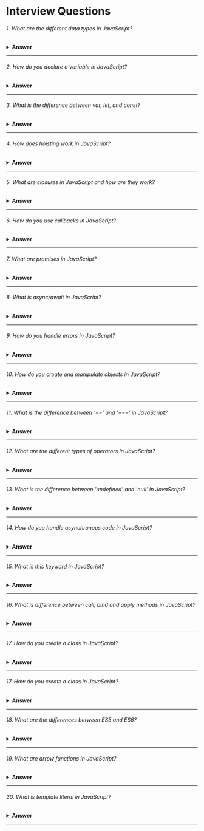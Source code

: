 # Interview Questions

###### 1. What are the different data types in JavaScript?

<details><summary><b>Answer</b></summary>
JavaScript provides different data types to hold different types of values. There are two types of data types in JavaScript:

1. Primitive data type.
- String.
- Number.
- Bigint.
- Boolean.
- Undefined.
- Null.
- Symbol.

2. Non-primitive (reference) data type.
- Array.
- Object.
</details>

---

###### 2. How do you declare a variable in JavaScript?

<details><summary><b>Answer</b></summary>
  
In JavaScript, we can declare a variable using the `var`, `let`, or `const` keywords. Here's how we can use each of them:
  
#### 1. Using `var`:
  
```javascript
var variableName;
```
Variables declared with `var` have function scope or global scope, but not block scope. They can be re-declared and updated within their scope.

#### 2. Using `let`:

```javascript
let variableName;
```
Variables declared with `let` have block scope. They can be updated within their scope but cannot be re-declared in the same scope.

#### 2. Using `const`:
```javascript
const variableName = value;
```
Variables declared with `const` are constants and cannot be reassigned after initialization. They have block scope like variables declared with `let`.

Here are some examples:

```javascript
// Using var
var age;

// Using let
let name;

// Using const
const PI = 3.14;
```
When we declare a variable using `let` or `const`, it's a good practice to initialize it with a value, although it's not mandatory.
</details>

---

###### 3. What is the difference between var, let, and const?

<details><summary><b>Answer</b></summary>

  The main differences between `var`, `let`, and `const` in JavaScript lie in their **scoping rules** , **reassignment**, **and ability to be redeclared**. Here's a breakdown of the key differences:

#### 1. Scoping:

- `var`: Variables declared with `var` have function scope or global scope. They are function-scoped if declared inside a function, or globally scoped if declared outside any function.
- `let` and `const`: Variables declared with `let` and `const` have block scope. They are scoped to the nearest enclosing block, which can be a function, loop, or any other block statement.

```javascript
function exampleScope() {
    if (true) {
        var varVariable = 'I am var';
        let letVariable = 'I am let';
        const constVariable = 'I am const';
    }
    console.log(varVariable); // Works
    console.log(letVariable); // ReferenceError: letVariable is not defined
    console.log(constVariable); // ReferenceError: constVariable is not defined
}

exampleScope();
```
In this example, `varVariable` is accessible outside the block because it's declared with `var`, which has **function scope**. `letVariable` and `constVariable` are not accessible outside the block because they are declared with `let` and `const`, respectively, which have **block scope**.

#### 2. Reassignment:

- `var`: Variables declared with `var` **can be updated** and **reassigned** within their scope.
- `let`: Variables declared with let **can be updated** and **reassigned** within their scope, just like var.
- `const`: Variables declared with const **cannot be reassigned** after initialization. However, **if the variable holds a reference to an object, the properties of that object can be modified**.

```javascript
var varValue = 10;
let letValue = 20;
const constValue = 30;

varValue = 11; // Works
letValue = 21; // Works
constValue = 31; // Error: Assignment to constant variable
```
In this example, we can see that `varValue` and `letValue` can be reassigned new values without any error. However, attempting to reassign a new value to `constValue` results in an error because it's declared with const, which **doesn't allow reassignment**.

#### 3. Redeclaration:

- `var`: Variables declared with `var` **can be redeclared** within the same scope without any error.
- `let`: Variables declared with `let` **cannot be redeclared** in the same scope. Attempting to do so will result in a **syntax error**.
- `const`: Like `let`, variables declared with `const` **cannot be redeclared** in the same scope. Attempting to do so will also result in a **syntax error**.

```javascript
var varVariable = 'I am var';
let letVariable = 'I am let';
const constVariable = 'I am const';

var varVariable = 'I am redeclared var'; // Works
let letVariable = 'I am redeclared let'; // Error: Identifier 'letVariable' has already been declared
const constVariable = 'I am redeclared const'; // Error: Identifier 'constVariable' has already been declared
```

In this example, we can see that we can redeclare `varVariable` with `var`, but attempting to redeclare `letVariable` or `constVariable` with `let` or `const`, respectively, results in errors because they have already been declared in the same scope.

#### Here's a summary:

- Use `var` for variables that need to have *function* or *global scope* and might *need to be redeclared*.
- Use `let` for variables that have *block scope* and might *need to be reassigned, but not redeclared*.
- Use `const` for variables that have *block scope* and *whose value should not change after initialization*.
</details>

---

###### 4.  How does hoisting work in JavaScript?

<details><summary><b>Answer</b></summary>

Hoisting in JavaScript is a mechanism where variable and function declarations are moved to the top of their containing scope during the compilation phase, before the code is executed. This means that regardless of where variables and functions are declared within their scope, they are treated as if they were declared at the top of the scope.

Here's how hoisting works for variables and functions:

#### 1. Variable Hoisting:

- When variables are declared with `var`, they are hoisted to the top of their containing function scope or global scope.
However, only the declaration is hoisted, not the initialization. This means that variables are initialized with `undefined` by default until their actual assignment is reached in the code.
- Variables declared with `let` or `const` are also hoisted to the top of their containing block scope, but they are not initialized until their actual declaration is reached in the code. This is called the `temporal dead zone` and attempting to access these variables before their declaration results in a `ReferenceError`.

Here's an example to illustrate variable hoisting:

```javascript
console.log(x); // undefined
var x = 5;
console.log(x); // 5
// This is equivalent to:

var x;
console.log(x); // undefined
x = 5;
console.log(x); // 5

console.log(y); // ReferenceError: Cannot access 'y' before initialization
let y = 5;

console.log(z); // ReferenceError: Cannot access 'z' before initialization
let z = 10;
```

#### 2. Function Hoisting:

- Function declarations are completely hoisted, including both the declaration and the function definition.
This means that we can call a function before it's declared in the code, and it will still work.

Here's an example to illustrate function hoisting:

```javascript
foo(); // "Hello, I am foo!"

function foo() {
    console.log("Hello, I am foo!");
}

// This is equivalent to:

function foo() {
    console.log("Hello, I am foo!");
}

foo(); // "Hello, I am foo!"
```

It's important to understand hoisting in JavaScript to avoid unexpected behavior and to write more readable and maintainable code.
</details>

---

###### 5. What are closures in JavaScript and how are they work?

<details><summary><b>Answer</b></summary>

#### 1. Definition: 

When an inner function is defined within an outer function, the inner function retains a reference to the variables in the outer function's scope, even after the outer function has completed execution. This combination of the inner function and the variables it has access to forms a `closure`.

#### 2. How closures work:

- ##### Access to Outer Scope Variables: 
The inner function can access the variables, parameters, and functions of the outer function, as well as the global scope. This is possible because the inner function retains a reference to the variables in its lexical scope.

- ##### Preservation of Scope: 
`Closures` allow functions to maintain references to variables from their containing scopes, preventing those variables from being garbage-collected when the outer function finishes executing. This enables powerful patterns such as data encapsulation and private variables.

Here's an example to illustrate closures:

```javascript
function outerFunction() {
    let outerVariable = 'I am outer';

    function innerFunction() {
        console.log(outerVariable); // Accesses outerVariable from the outer function's scope
    }

    return innerFunction;
}

const closure = outerFunction();
closure(); // Outputs: "I am outer"
```
In this example, `innerFunction` is defined within `outerFunction` and has access to `outerVariable`. Even after `outerFunction` has finished executing, the `closure` function (which is `innerFunction`) still has access to `outerVariable`, thanks to the `closure`. This allows `closure` to access and use `outerVariable` when it's invoked.
</details>

---

###### 6. How do you use callbacks in JavaScript?
<details><summary><b>Answer</b></summary>

In JavaScript, a callback is a function that we pass as an argument to another function and execute after the completion of a particular task or event. Callbacks are commonly used in asynchronous operations, such as handling events, making API requests, or dealing with timeouts.

For instance, let's say we want to fetch data from a server using an asynchronous HTTP request. We can define a callback function to handle the response data once it's available:

```javascript
function fetchData(url, callback) {
    fetch(url)
        .then(response => response.json())
        .then(data => callback(data))
        .catch(error => console.error(error));
}

function processResponse(data) {
    console.log(data);
}

fetchData('https://api.example.com/data', processResponse);
```

In this example, `fetchData` is a function that makes an asynchronous HTTP request to the specified URL. We pass a callback function (`processResponse`) as an argument. Once the data is fetched successfully, the `callback` function is invoked with the response data. This allows us to handle the response data in the `processResponse` function, which could involve rendering it on the UI or performing additional processing.

Another example involves handling events in a web application. Suppose we want to add a click event listener to a button element and execute a callback function when the button is clicked:

```javascript
const button = document.getElementById('myButton');

function handleClick() {
    console.log('Button clicked');
}

button.addEventListener('click', handleClick);
```
In this case, the `handleClick` function is passed as a `callback`to the `addEventListener` method. When the `button` is `clicked`, the `handleClick` function is executed, logging `Button clicked` to the console.

Here's another example showcasing the usage of callbacks for dealing with timeouts:

```javascript
function delayedMessage(message, delay, callback) {
    setTimeout(() => {
        console.log(message);
        callback();
    }, delay);
}

function afterDelay() {
    console.log('Callback executed after delay');
}

// Call delayedMessage function with a message, delay of 2 seconds, and a callback
delayedMessage('This message is delayed by 2 seconds', 2000, afterDelay);
```
In this example, we define a function called `delayedMessage` that takes three parameters: `message` (the message to be logged), `delay` (the delay time in milliseconds), and `callback` (the callback function to be executed after the delay). Inside `delayedMessage`, we use `setTimeout` to schedule the execution of a function after the specified delay. Once the delay is over, the provided `message` is logged to the console, and then the `callback` function is invoked.

We also define a `callback` function called `afterDelay`, which simply logs a `message` indicating that it has been executed. Finally, we call the `delayedMessage` function with the `message` to be displayed after the `delay`, a `delay` of 2000 milliseconds (2 seconds), and the `afterDelay` function as the `callback`. This demonstrates how we can use `callbacks` to perform actions after a specified delay, such as `animations`, `notifications`, or other `asynchronous` tasks.
</details>

---

###### 7. What are promises in JavaScript?
<details><summary><b>Answer</b></summary>
In JavaScript, promises are objects representing the eventual completion or failure of an asynchronous operation. We use them to handle asynchronous operations such as fetching data from a server, reading files, or executing animations, where the result may not be available immediately.

We can create a promise using the `Promise` constructor, passing a function with `resolve` and `reject` parameters. Inside this function, we perform an asynchronous operation, like using `setTimeout` to simulate a delay, and then resolve or reject the promise based on the result.

```javascript
// Creating a promise
const myPromise = new Promise((resolve, reject) => {
    // Simulating an asynchronous operation
    setTimeout(() => {
        const randomNumber = Math.random();
        if (randomNumber > 0.5) {
            resolve(randomNumber); // Resolve the promise with a value
        } else {
            reject(new Error('Random number is too small')); // Reject the promise with an error
        }
    }, 1000);
});

// Handling the promise
myPromise.then((result) => {
    console.log('Promise fulfilled with result:', result);
}).catch((error) => {
    console.log('Promise rejected with error:', error.message);
});
```
Here, we handle the `fulfilled` state (success) of the promise using the `then()` method and the `rejected` state (failure) using the `catch()` method. Promises provide a cleaner and more flexible way to work with asynchronous code compared to traditional callback-based approaches, allowing for better error handling and chaining of multiple asynchronous operations.
</details>

---

###### 8. What is async/await in JavaScript?
<details><summary><b>Answer</b></summary>

In JavaScript, `async/await` is a syntax used to work with asynchronous code in a more synchronous and readable manner. It provides a way to write asynchronous code that looks like synchronous code, making it easier to understand and maintain.

The `async` keyword is used to define a function as asynchronous. An asynchronous function returns a promise implicitly, allowing us to use `await` within it to pause the execution of the function until a promise is settled (resolved or rejected).

Here's a simple example:

```javascript
async function fetchData() {
    try {
        const response = await fetch('https://api.example.com/data');
        const data = await response.json();
        console.log(data);
    } catch (error) {
        console.error('Error fetching data:', error);
    }
}

fetchData();
```

In this example:

- We define an asynchronous function `fetchData()` using the `async` keyword.
Inside the function, we use `await` to pause the execution of the function until the fetch operation completes and resolves the promise returned by `fetch()`.
- We then use `await` again to pause the execution until the `response.json()` operation completes and resolves the promise.
- If any error occurs during the execution of the asynchronous operations, it is caught and handled using a `try...catch` block.

`async/await` simplifies the process of working with promises, making asynchronous code easier to read and write compared to using raw promises or callback-based approaches.
</details>

---

###### 9. How do you handle errors in JavaScript?
<details><summary><b>Answer</b></summary>

In JavaScript, we handle errors using` try...catch` blocks and error objects. Here's how we do it:

```javascript
try {
    // Code that might throw an error
    throw new Error('An error occurred');
} catch (error) {
    // Code to handle the error
    console.error('Error:', error.message);
}
```
In this example:

- We wrap the code that might throw an error inside a try block.
- If an error occurs within the try block, it's caught by the catch block.
- The error object contains information about the error, such as its message, name, and stack trace.
- We can then handle the error appropriately, such as logging it or displaying a message to the user.

Additionally, we can also use the `finally` block to execute code regardless of whether an error occurred or not:

```javascript
try {
    // Code that might throw an error
} catch (error) {
    // Code to handle the error
} finally {
    // Code to execute regardless of errors
}
```
This allows us to clean up resources or perform cleanup tasks that need to be done regardless of the outcome of the `try...catch` block.
</details>

---

###### 10. How do you create and manipulate objects in JavaScript?
<details><summary><b>Answer</b></summary>

In JavaScript, we create and manipulate objects using `object literals`, `constructor functions`, and `classes`. Here's how we do it:

#### 1. Object Literals:

```javascript
// Creating an object using object literal
const person = {
    name: 'John',
    age: 30,
    greet() {
        console.log(`Hello, my name is ${this.name} and I am ${this.age} years old.`);
    }
};

// Accessing properties and methods
console.log(person.name); // Output: John
person.greet(); // Output: Hello, my name is John and I am 30 years old.
```
#### 2. Constructor Functions:

```javascript
// Defining a constructor function
function Person(name, age) {
    this.name = name;
    this.age = age;
    // Adding a method to the prototype
    this.greet = function() {
    console.log(`Hello, my name is ${this.name} and I am ${this.age} years old.`);
};
}


// Creating objects using the constructor function
const person1 = new Person('John', 30);
const person2 = new Person('Alice', 25);

// Accessing properties and methods
console.log(person1.name); // Output: John
person1.greet(); // Output: Hello, my name is John and I am 30 years old.

```

#### 3. Classes (ES6+):

```javascript
// Defining a class
class Person {
    constructor(name, age) {
        this.name = name;
        this.age = age;
    }

    greet() {
        console.log(`Hello, my name is ${this.name} and I am ${this.age} years old.`);
    }
}

// Creating objects using the class
const person1 = new Person('John', 30);
const person2 = new Person('Alice', 25);

// Accessing properties and methods
console.log(person1.name); // Output: John
person1.greet(); // Output: Hello, my name is John and I am 30 years old.
```
These are the common ways to create and manipulate objects in JavaScript. Depending on the scenario and personal preference, we can choose the approach that best suits our needs.
</details>

---

###### 11. What is the difference between '==' and '===' in JavaScript?
<details><summary><b>Answer</b></summary>

In JavaScript, `==` and `===` are comparison operators used to compare values. However, they have different behaviors:

1. `==` (loose equality operator): It checks for equality of values after converting the operands to the same type. If the operands are of different types, JavaScript will attempt to convert them to a common type before making the comparison. For example:
  - `0 == '0'` evaluates to `true` because JavaScript converts the string '0' to a number before making the comparison.
  - `1 == true` evaluates to `true` because JavaScript treats true as 1 when making the comparison.

2. `===` (strict equality operator): It checks for equality of values without performing any type conversion. Both the value and the type of the operands must be the same for the comparison to return true. For example:
  - `0 === '0'` evaluates to `false` because the types of the operands are different.
  - `1 === true` evaluates to `false` because the types of the operands are different.

In general, it's considered a best practice to use `===` for comparisons in JavaScript because it avoids unexpected type conversions and leads to more predictable code behavior.
</details>

---

###### 12. What are the different types of operators in JavaScript?
<details><summary><b>Answer</b></summary>
In JavaScript, operators are symbols used to perform operations on operands. They can be classified into several categories based on their functionality:

#### 1. Arithmetic Operators: 
These operators perform arithmetic operations on numeric operands.

- Addition (+)
- Subtraction (-)
- Multiplication (*)
- Division (/)
- Modulus (%)
- Increment (++)
- Decrement (--)

```javascript
let a = 10;
let b = 5;

console.log(a + b); // Addition: 15
console.log(a - b); // Subtraction: 5
console.log(a * b); // Multiplication: 50
console.log(a / b); // Division: 2
console.log(a % b); // Modulus: 0
console.log(++a);   // Increment: 11
console.log(--b);   // Decrement: 4
```
#### 2. Assignment Operators: 
These operators assign values to variables.

- Assignment (=)
- Addition assignment (+=)
- Subtraction assignment (-=)
- Multiplication assignment (*=)
- Division assignment (/=)
- Modulus assignment (%=)

```javascript
let x = 10;
x += 5; // Same as x = x + 5
console.log(x); // Output: 15

let y = 20;
y -= 5; // Same as y = y - 5
console.log(y); // Output: 15

// Similarly, *=, /=, and %= can be used.
```

#### 3. Comparison Operators: 
These operators compare two values and return a Boolean result.

- Equal to (==)
- Not equal to (!=)
- Strict equal to (===)
- Strict not equal to (!==)
- Greater than (>)
- Less than (<)
- Greater than or equal to (>=)
- Less than or equal to (<=)

```javascript
let num1 = 10;
let num2 = '10';

console.log(num1 == num2); // Output: true
console.log(num1 === num2); // Output: false
console.log(num1 != num2); // Output: false
console.log(num1 !== num2); // Output: true
console.log(num1 > num2); // Output: false
console.log(num1 < num2); // Output: false
console.log(num1 >= num2); // Output: true
console.log(num1 <= num2); // Output: true
```

#### 4. Logical Operators: 
These operators perform logical operations on Boolean values.

- Logical AND (&&)
- Logical OR (||)
- Logical NOT (!)

```javascript
let x = 10;
let y = 20;

console.log(x > 5 && y < 25); // Output: true
console.log(x > 5 || y > 25); // Output: true
console.log(!(x > 5)); // Output: false
```

#### 5. Bitwise Operators: 
These operators perform bitwise operations on binary representations of numbers.

- Bitwise AND (&)
- Bitwise OR (|)
- Bitwise XOR (^)
- Bitwise NOT (~)
- Left shift (<<)
- Right shift (>>)
- Zero-fill right shift (>>>)

```javascript
let a = 5; // 101
let b = 3; // 011

console.log(a & b); // Bitwise AND: 1
console.log(a | b); // Bitwise OR: 7
console.log(a ^ b); // Bitwise XOR: 6
console.log(~a); // Bitwise NOT: -6
console.log(a << 1); // Left shift: 10
console.log(a >> 1); // Right shift: 2
console.log(a >>> 1); // Zero-fill right shift: 2
```

#### 6. Unary Operators: 
These operators act on a single operand.

- Unary plus (+)
- Unary minus (-)
- Logical NOT (!)
- Increment (++)
- Decrement (--)
- Typeof (typeof)
- Void (void)
- Delete (delete)

```javascript
let x = 10;
console.log(+x); // Unary plus: 10
console.log(-x); // Unary minus: -10
console.log(!true); // Logical NOT: false
console.log(++x); // Increment: 11
console.log(--x); // Decrement: 9
console.log(typeof x); // Typeof: number
console.log(void 0); // Void: undefined
delete x; // Delete
```

#### 7. Ternary Operator (Conditional Operator): 
It's the only JavaScript operator that takes three operands and is used as a shortcut for an `if...else` statement.

- Conditional (condition ? expr1 : expr2)

```javascript
let age = 20;
let result = (age >= 18) ? "Adult" : "Minor";
console.log(result); // Output: Adult
```

Understanding and mastering these operators is crucial for writing efficient and concise JavaScript code.
</details>

---

###### 13. What is the difference between 'undefined' and 'null' in JavaScript?
<details><summary><b>Answer</b></summary>

In JavaScript, `undefined` and `null` are both used to represent absence of value, but they have different meanings and use cases:

#### 1. undefined:

- undefined is a primitive value that is automatically assigned to variables that have not been initialized or to formal parameters for which no arguments have been provided.
- It indicates that a variable has been declared but has not yet been assigned a value.
- When we access a variable that has been declared but not initialized, it returns undefined.
- It is also the default return value of functions that do not explicitly return anything.

Example:

```javascript
let x;
console.log(x); // Output: undefined

function foo() {}
console.log(foo()); // Output: undefined
```

#### 2. null:

- null is a special value in JavaScript that represents the intentional absence of any object value. It is often used to explicitly indicate that a variable does not point to any object or that a property or variable is meant to be empty.
- It is usually assigned to a variable as a programmer-defined value to indicate that it has no value.

Example:

```javascript
let y = null;
console.log(y); // Output: null
```

In summary, `undefined` typically indicates that something has not been defined or provided, whereas `null` is used to explicitly denote absence of value or to clear the value of a variable.
</details>

---

###### 14. How do you handle asynchronous code in JavaScript?
<details><summary><b>Answer</b></summary>

In JavaScript, we handle asynchronous code using various techniques, including `callbacks`, `promises`, and `async/await`. Here's a brief overview of each approach:

#### 1. Callbacks:

- Callbacks are functions passed as arguments to other functions and are invoked once the asynchronous operation completes.
- They are commonly used in older JavaScript code to handle asynchronous operations.

Example:

```javascript
function fetchData(url, callback) {
    // Asynchronous operation, such as fetching data from a server
    setTimeout(() => {
        const data = 'Some data';
        callback(data);
    }, 1000);
}

function processResponse(data) {
    console.log(data);
}

fetchData('https://api.example.com/data', processResponse);
```

#### 2.Promises:

- Promises represent a value that may be available now, or in the future, or never.
- They provide a cleaner way to handle asynchronous code compared to callbacks, especially for chaining multiple asynchronous operations.

Example:

```javascript
function fetchData(url) {
    return new Promise((resolve, reject) => {
        setTimeout(() => {
            const data = 'Some data';
            resolve(data);
        }, 1000);
    });
}

fetchData('https://api.example.com/data')
    .then(data => console.log(data))
    .catch(error => console.error(error));
```

#### 3. Async/Await:

- Async/await is a modern approach to handle asynchronous code in JavaScript, introduced in ES2017.
- It allows writing asynchronous code in a synchronous-like manner, making it easier to read and understand, especially for developers coming from synchronous programming backgrounds.

Example:

```javascript
async function fetchData(url) {
    return new Promise((resolve, reject) => {
        setTimeout(() => {
            const data = 'Some data';
            resolve(data);
        }, 1000);
    });
}

async function processData() {
    try {
        const data = await fetchData('https://api.example.com/data');
        console.log(data);
    } catch (error) {
        console.error(error);
    }
}

processData();
```
Each of these techniques has its own use cases and benefits, and the choice depends on the specific requirements of your project and personal preference.
</details>

---

###### 15. What is this keyword in JavaScript?
<details><summary><b>Answer</b></summary>

In JavaScript, the `this` keyword refers to the current execution context, typically the object that owns or invokes the currently executing code. The value of `this` is determined by how a function is called and where it is called.

Here's a breakdown of how `this` behaves in different contexts:

#### 1. Global Context:

In the global context, `this` refers to the global object, which is `window` in a web browser environment and `global` in Node.js.

Example:

```javascript
console.log(this === window); // Output: true (in a web browser)
console.log(this === global); // Output: false (in Node.js)
```

#### 2. Function Context:

In a function context, the value of `this` depends on how the function is called. If called globally, `this` refers to the global object (`window` in a browser, `global` in Node.js). If called as a method of an object, `this` refers to the object itself.

Example:

```javascript
function greet() {
  return this;
}

console.log(greet() === window); // Output: true (in a web browser)
console.log(greet() === global); // Output: false (in Node.js)

const obj = {
  name: 'John',
  sayName: function() {
    return this.name;
  }
};

console.log(obj.sayName()); // Output: "John"
```

#### 3. Arrow Function Context:

Arrow functions do not have their own `this` context. Instead, they inherit `this` from the enclosing lexical scope. In this case, `this` refers to the outer scope, where `name` is undefined.

Example:

```javascript
const obj = {
  name: 'Alice',
  greet: () => {
    return this.name; // `this` refers to the outer lexical scope, not `obj`
  }
};

console.log(obj.greet()); // Output: undefined (since `this.name` is undefined)
```

#### 4. Event Handlers:

In event handlers, such as those attached with `addEventListener`, `this` refers to the element that triggered the event. In this case, it refers to the `<button>` element.

Example:

```html
<button id="myButton">Click me</button>
<script>
document.getElementById('myButton').addEventListener('click', function() {
  console.log(this); // refers to the button element that triggered the event
});
</script>
```

#### 5. Constructor Functions:

In constructor functions invoked with `new`, `this` refers to the newly created object. Properties can be added to the object using `this`, and the object is returned implicitly.

Example:

```javascript
function Person(name) {
  this.name = name;
}

const john = new Person('John');
console.log(john.name); // Output: "John"
```

#### 6. call(), apply(), and bind():

In these methods, `this` is explicitly set to the first argument passed to `call()` or `apply()`. In the case of `bind()`, it creates a new function with `this` permanently bound to the provided object.

Example:

```javascript
const obj1 = { name: 'Alice' };
const obj2 = { name: 'Bob' };

function greet() {
  return `Hello, ${this.name}!`;
}

console.log(greet.call(obj1)); // Output: "Hello, Alice!"
console.log(greet.apply(obj2)); // Output: "Hello, Bob!"

const greetBob = greet.bind(obj2);
console.log(greetBob()); // Output: "Hello, Bob!"
```

</details>

---

###### 16. What is difference between call, bind and apply methods in JavaScript?
<details><summary><b>Answer</b></summary>

In JavaScript, `call`, `bind`, and `apply` are methods used to manipulate the context (`this` keyword) of a function when it's invoked. Here's a breakdown of their differences:

#### 1. call():

- The `call` method is used to invoke a function with a specified this value and arguments provided individually.
- Syntax: `function.call(thisArg, arg1, arg2, ...)`

Example:

```javascript
function greet() {
    console.log(`Hello, ${this.name}!`);
}

const person = { name: 'Alice' };

greet.call(person); // Outputs: Hello, Alice!
```

#### 2. apply():

- The `apply` method is similar to call, but it accepts arguments as an array.
- Syntax: `function.apply(thisArg, [argsArray])`

Example:

```javascript
function greet() {
    console.log(`Hello, ${this.name}!`);
}

const person = { name: 'Bob' };

greet.apply(person); // Outputs: Hello, Bob!
```

#### 3. bind():

- The `bind` method returns a new function with a specified this value and initial arguments. It doesn't invoke the function immediately but allows we to call it later.
- Syntax: `function.bind(thisArg, arg1, arg2, ...)`

Example:

```javascript
function greet() {
    console.log(`Hello, ${this.name}!`);
}

const person = { name: 'Charlie' };
const greetPerson = greet.bind(person);

greetPerson(); // Outputs: Hello, Charlie!
```

In summary, `call` and `apply` immediately invoke the function with a specified context and arguments, while `bind` returns a new function with the specified context and arguments preset, allowing for later invocation.
</details>

---

###### 17. How do you create a class in JavaScript?
<details><summary><b>Answer</b></summary>

To create a class in JavaScript, we use the `class` keyword followed by the name of the class. Inside the class, we define properties and methods to describe the object's characteristics and behavior. Once the class is defined, we can create instances of it using the `new` keyword followed by the class name. These instances inherit the properties and methods defined in the class, allowing us to create multiple objects with similar functionalities.

Example:

```javascript
class Person {
    constructor(name, age) {
        this.name = name;
        this.age = age;
    }

    greet() {
        console.log(`Hello, my name is ${this.name} and I am ${this.age} years old.`);
    }
}

// Creating an instance of the Person class
const person1 = new Person('Alice', 30);
const person2 = new Person('Bob', 25);

// Accessing properties and methods of the instances
console.log(person1.name); // Outputs: Alice
console.log(person2.age); // Outputs: 25
person1.greet(); // Outputs: Hello, my name is Alice and I am 30 years old.
person2.greet(); // Outputs: Hello, my name is Bob and I am 25 years old.
```

- We define a `Person` class using the `class` keyword.
- The` constructor` method is a special method for creating and initializing instances of the class with the `new` keyword. It sets the initial properties of the object.
- Additional methods can be defined within the class body, such as `greet`.
- We create instances of the `Person` class using the `new` keyword, passing arguments to the constructor.
- We can access properties and methods of the instances using dot notation.

Classes in JavaScript are syntactic sugar over the prototype-based inheritance model that JavaScript traditionally used. Under the hood, JavaScript classes still utilize prototypes.
</details>

---

###### 17. How do you create a class in JavaScript?
<details><summary><b>Answer</b></summary>

To create a class in JavaScript, we use the `class` keyword followed by the name of the class. Inside the class, we define properties and methods to describe the object's characteristics and behavior. Once the class is defined, we can create instances of it using the `new` keyword followed by the class name. These instances inherit the properties and methods defined in the class, allowing us to create multiple objects with similar functionalities.

Example:

```javascript
class Person {
    constructor(name, age) {
        this.name = name;
        this.age = age;
    }

    greet() {
        console.log(`Hello, my name is ${this.name} and I am ${this.age} years old.`);
    }
}

// Creating an instance of the Person class
const person1 = new Person('Alice', 30);
const person2 = new Person('Bob', 25);

// Accessing properties and methods of the instances
console.log(person1.name); // Outputs: Alice
console.log(person2.age); // Outputs: 25
person1.greet(); // Outputs: Hello, my name is Alice and I am 30 years old.
person2.greet(); // Outputs: Hello, my name is Bob and I am 25 years old.
```

- We define a `Person` class using the `class` keyword.
- The` constructor` method is a special method for creating and initializing instances of the class with the `new` keyword. It sets the initial properties of the object.
- Additional methods can be defined within the class body, such as `greet`.
- We create instances of the `Person` class using the `new` keyword, passing arguments to the constructor.
- We can access properties and methods of the instances using dot notation.

Classes in JavaScript are syntactic sugar over the prototype-based inheritance model that JavaScript traditionally used. Under the hood, JavaScript classes still utilize prototypes.
</details>

---

###### 18. What are the differences between ES5 and ES6?
<details><summary><b>Answer</b></summary>
ES5 and ES6 refer to different versions of the ECMAScript standard, which is the specification that JavaScript follows. Here are some key differences between ES5 and ES6:

#### 1. Syntax: 
ES6 introduced several new syntax features, such as `arrow functions`, `template literals`, `let` and `const` for variable declarations, `enhanced object literals`, `destructuring assignments`, and `classes`.

#### 2. Arrow Functions: 
ES6 introduced `arrow functions`, which provide a more concise syntax for writing function expressions, especially for functions with implicit returns.

#### 3. Block-Scoped Declarations: 
In ES5, variables are function-scoped using `var`, while ES6 introduced `let` and `const`, which are block-scoped, meaning they are limited to the block (enclosed by curly braces) in which they are defined.

#### 4. Classes: 
ES6 introduced a more convenient syntax for defining classes and working with inheritance in JavaScript, making object-oriented programming in JavaScript more familiar to developers from other programming languages.

#### 5. Promises: 
While promises were introduced in ES5 with libraries like Q and Bluebird, ES6 standardized promises natively in JavaScript, making asynchronous programming more manageable.

#### 6. Modules: 
ES6 introduced a native module system, allowing JavaScript code to be organized into separate files and imported/exported as needed, improving code organization and reuse.

Overall, ES6 introduced many new features and improvements over ES5, making JavaScript development more efficient, readable, and maintainable.
</details>

---

###### 19. What are arrow functions in JavaScript?
<details><summary><b>Answer</b></summary>
Arrow functions are a concise way to write anonymous function expressions in JavaScript. They were introduced in ES6 (ECMAScript 2015) and provide a more compact syntax compared to traditional function expressions.

Arrow functions have the following features:

#### 1. Concise Syntax: 
Arrow functions use a shorter syntax compared to traditional function expressions, making the code more readable and compact.

#### 2. Implicit Return: 
If the function body consists of a single expression, the curly braces and `return` keyword can be omitted, and the expression's result will be implicitly returned.

#### 3. Lexical this Binding: 
Arrow functions do not have their own `this` context; instead, they inherit the `this` value from the surrounding code when they are defined. This behavior is often desired when working with object methods or event handlers.

Here are some examples of arrow functions:

```javascript
// Traditional function expression
const add = function(a, b) {
    return a + b;
};

// Arrow function equivalent
const add = (a, b) => a + b;

// Arrow function with implicit return
const greet = name => `Hello, ${name}!`;

// Arrow function with no parameters
const sayHello = () => console.log("Hello!");

// Arrow function as a callback
const numbers = [1, 2, 3];
const squared = numbers.map(num => num * num);
```

Arrow functions are widely used in modern JavaScript codebases due to their brevity and clarity. However, it's essential to be mindful of their behavior, especially regarding `this` binding, when using them in more complex scenarios.
</details>

---

###### 20. What is template literal in JavaScript?
<details><summary><b>Answer</b></summary>
Template literals, introduced in ES6 (ECMAScript 2015), are a way to create strings in JavaScript that allow for embedded expressions and multiline strings. They are enclosed by backticks (``) instead of single or double quotes.

Template literals offer the following features:

#### 1. Embedded Expressions: 
Within template literals, we can embed expressions by using `${}` syntax. These expressions are evaluated and concatenated into the string.

#### 2. Multiline Strings: 
Template literals support multiline strings, meaning we can include line breaks directly within the string without using special characters like `\n`.

Here's an example of using template literals:

```javascript
const name = "John";
const age = 30;

// Using template literal
const message = `Hello, my name is ${name} and I am ${age} years old.`;

console.log(message);
```

In this example, `${name}` and `${age}` are expressions that are evaluated and inserted into the string.

Template literals provide a more concise and readable way to work with strings in JavaScript, especially when dealing with dynamic content or multiline text.
</details>

---
